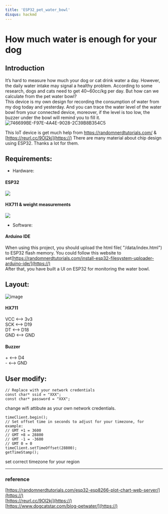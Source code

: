 ```yaml
---
title: 'ESP32_pet_water_bowl'
disqus: hackmd
---
```


How much water is enough for your dog
===

## Introduction

It’s hard to measure how much your dog or cat drink water a day. However, the daily water intake may signal a healthy problem.  According to some research, dogs and cats need to get 40~60cc/kg per day. But how can we calculate from the pet water bowl?  
This device is my own design for recording the consumption of water from my dog today and yesterday. And you can trace the water level of the water bowl from your connected device, moreover, if the level is too low, the buzzer under the bowl will remind you to fill it.
![746699BE-F97E-4A4E-9028-2C39B8B354C5](https://user-images.githubusercontent.com/59694163/160978360-32f3da60-77fa-46b6-b376-3e568b2df99b.jpg)



This IoT device is get much help from https://randomnerdtutorials.com/ & [https://reurl.cc/9Ol2kj](https://)
There are many material about chip design using ESP32. Thanks a lot for them.

Requirements:
---
* Hardware:  
#### ESP32  
![](https://i.imgur.com/KpRh6fQ.png)

#### HX711 & weight measurements  
![](https://i.imgur.com/Qn3Gp8F.png)

* Software:  
#### Arduino IDE  

When using this project, you should upload the html file( "/data/index.html") to ESP32 flash memory. You could follow this website to set[https://randomnerdtutorials.com/install-esp32-filesystem-uploader-arduino-ide/](https://)  
After that, you have built a UI on ESP32 for monitoring the water bowl.

Layout:
---
![image](https://user-images.githubusercontent.com/59694163/160986885-78cba70f-62c0-4f8a-804e-9ff4e8ef5e6f.png)  
#### HX711  
 VCC <--> 3v3  
 SCK <--> D19  
 DT <--> D18  
 GND <--> GND  
  
#### Buzzer  
 \+ <--> D4  
 \- <--> GND  

User modify:
---
```c=45
// Replace with your network credentials
const char* ssid = "XXX";
const char* password = "XXX";
```
change wifi attibute as your own network credentials.

```c=99
timeClient.begin();
// Set offset time in seconds to adjust for your timezone, for example:
// GMT +1 = 3600
// GMT +8 = 28800
// GMT -1 = -3600
// GMT 0 = 0
timeClient.setTimeOffset(28800);
getTimeStamp();
```
set correct timezone for your region

---

### reference
[https://randomnerdtutorials.com/esp32-esp8266-plot-chart-web-server/](https://)  
[https://reurl.cc/9Ol2kj](https://)  
[https://www.dogcatstar.com/blog-petwater/](https://)  


